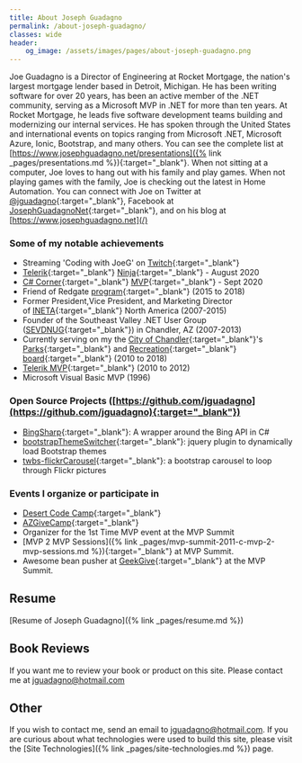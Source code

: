 ```yaml
---
title: About Joseph Guadagno
permalink: /about-joseph-guadagno/
classes: wide
header:
    og_image: /assets/images/pages/about-joseph-guadagno.png
---
```

Joe Guadagno is a Director of Engineering at Rocket Mortgage, the nation's largest mortgage lender based in Detroit, Michigan. He has been writing software for over 20 years, has been an active member of the .NET community, serving as a Microsoft MVP in .NET for more than ten years. At Rocket Mortgage, he leads five software development teams building and modernizing our internal services. He has spoken through the United States and international events on topics ranging from Microsoft .NET, Microsoft Azure, Ionic, Bootstrap, and many others. You can see the complete list at [https://www.josephguadagno.net/presentations]({% link _pages/presentations.md %}){:target="_blank"}. When not sitting at a computer, Joe loves to hang out with his family and play games. When not playing games with the family, Joe is checking out the latest in Home Automation. You can connect with Joe on Twitter at [@jguadagno](https://www.twitter.com/jguadagno){:target="_blank"}, Facebook at [JosephGuadagnoNet](https://www.facebook.com/JosephGuadagnoNet/){:target="_blank"}, and on his blog at [https://www.josephguadagno.net](/)

### Some of my notable achievements

* Streaming 'Coding with JoeG' on [Twitch](https://twitch.tv/jguadagno){:target="_blank"}
* [Telerik](https://www.telerik.com/){:target="_blank"} [Ninja](https://www.telerik.com/ninjas){:target="_blank"} - August 2020
* [C# Corner](https://www.c-sharpcorner.com/){:target="_blank"} [MVP](https://www.c-sharpcorner.com/article/how-to-become-a-csharp-corner-mvp/){:target="_blank"} - Sept 2020
* Friend of Redgate [program](http://www.red-gate.com/community/friends-of-rg){:target="_blank"} (2015 to 2018)
* Former President,Vice President, and Marketing Director of [INETA](http://ineta.org/){:target="_blank"} North America (2007-2015)
* Founder of the Southeast Valley .NET User Group ([SEVDNUG](http://sevdnug.org/home.aspx){:target="_blank"}) in Chandler, AZ (2007-2013)
* Currently serving on my the [City of Chandler](http://www.chandleraz.gov/){:target="_blank"}'s [Parks](http://www.chandleraz.gov/default.aspx?pageid=287){:target="_blank"} and [Recreation](http://www.chandleraz.gov/default.aspx?pageid=732){:target="_blank"} [board](http://www.chandleraz.gov/default.aspx?pageid=268){:target="_blank"} (2010 to 2018)
* [Telerik MVP](http://www.telerik.com/community/client-profile.aspx?cId=187651){:target="_blank"} (2010 to 2012)
* Microsoft Visual Basic MVP (1996)

### Open Source Projects ([https://github.com/jguadagno](https://github.com/jguadagno){:target="_blank"})

* [BingSharp](http://bingsharp.codeplex.com/){:target="_blank"}: A wrapper around the Bing API in C#
* [bootstrapThemeSwitcher](https://github.com/jguadagno/bootstrapThemeSwitcher){:target="_blank"}: jquery plugin to dynamically load Bootstrap themes
* [twbs-flickrCarousel](https://github.com/jguadagno/twbs-flickrCarousel){:target="_blank"}: a bootstrap carousel to loop through Flickr pictures

### Events I organize or participate in

* [Desert Code Camp](https://desertcodecamp.com/){:target="_blank"}
* [AZGiveCamp](http://azgivecamp.org/){:target="_blank"}
* Organizer for the 1st Time MVP event at the MVP Summit
* [MVP 2 MVP Sessions]({% link _pages/mvp-summit-2011-c-mvp-2-mvp-sessions.md %}){:target="_blank"} at MVP Summit.
* Awesome bean pusher at [GeekGive](http://geekgive.org/project/mvpsummit2012.aspx){:target="_blank"} at the MVP Summit.

## Resume

[Resume of Joseph Guadagno]({% link _pages/resume.md %})

## Book Reviews

If you want me to review your book or product on this site. Please contact me at [jguadagno@hotmail.com](mailto:jguadagno@hotmail.com?Subject=%27Product%20Review%20Request%27 "Send me an email")

## Other

If you wish to contact me, send an email to [jguadagno@hotmail.com](mailto:jguadagno@hotmail.com). If you are curious about what technologies were used to build this site, please visit the [Site Technologies]({% link _pages/site-technologies.md %}) page.
